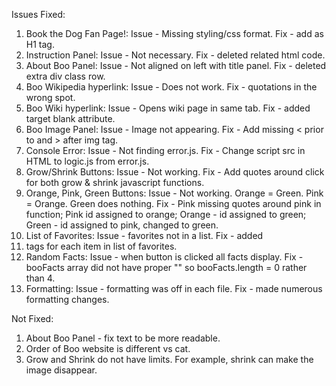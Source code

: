 Issues Fixed:

1) Book the Dog Fan Page!: Issue - Missing styling/css format. Fix - add as H1 tag.
2) Instruction Panel: Issue - Not necessary. Fix - deleted related html code.
3) About Boo Panel: Issue - Not aligned on left with title panel. Fix - deleted extra div class row.
4) Boo Wikipedia hyperlink: Issue - Does not work. Fix - quotations in the wrong spot.
5) Boo Wiki hyperlink: Issue - Opens wiki page in same tab. Fix - added target blank attribute.
6) Boo Image Panel: Issue - Image not appearing. Fix - Add missing < prior to and > after img tag.
7) Console Error: Issue - Not finding error.js. Fix - Change script src in HTML to logic.js from error.js.
8) Grow/Shrink Buttons: Issue - Not working. Fix - Add quotes around click for both grow & shrink javascript functions.
9) Orange, Pink, Green Buttons: Issue - Not working. Orange = Green. Pink = Orange. Green does nothing. Fix - Pink missing quotes around pink in function; Pink id assigned to orange; Orange - id assigned to green; Green - id assigned to pink, changed to green.
10) List of Favorites: Issue - favorites not in a list. Fix - added <li> tags for each item in list of favorites.
11) Random Facts: Issue - when button is clicked all facts display. Fix - booFacts array did not have proper "" so booFacts.length = 0 rather than 4.
12) Formatting: Issue - formatting was off in each file. Fix - made numerous formatting changes.

Not Fixed:
1) About Boo Panel - fix text to be more readable.
2) Order of Boo website is different vs cat.
3) Grow and Shrink do not have limits. For example, shrink can make the image disappear.
